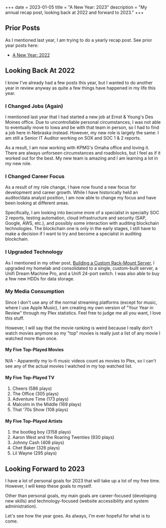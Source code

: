 +++
date = 2023-01-05
title = "A New Year: 2023"
description = "My annual recap post, looking back at 2022 and forward to 2023."
+++

## Prior Posts

As I mentioned last year, I am trying to do a yearly recap post. See prior year 
posts here:

- [A New Year: 2022](/blog/2022/)

## Looking Back At 2022

I know I've already had a few posts this year, but I wanted to do another year 
in review anyway as quite a few things have happened in my life this year.

### I Changed Jobs (Again)

I mentioned last year that I had started a new job at Ernst & Young's Des 
Moines office. Due to uncontrollable personal circumstances, I was not able to 
eventually move to Iowa and be with that team in person, so I had to find a job 
here in Nebraska instead. However, my new role is largely the same: I am still a 
Senior IT Auditor working on SOX and SOC 1 & 2 reports.

As a result, I am now working with KPMG's Omaha office and loving it. There are 
always unforseen circumstances and roadblocks, but I feel as if it worked out 
for the best. My new team is amazing and I am learning a lot in my new role.

### I Changed Career Focus

As a result of my role change, I have now found a new focus for development and 
career growth. While I have historically held an auditor/data analyst position, 
I am now able to change my focus and have been looking at different areas.

Specifically, I am looking into become more of a specialist in specialty SOC 2 
reports, testing automation, cloud infrastructure and security (SAP, Google, 
AWS, etc.), and possibly some interaction with auditing blockchain technologies. 
The blockchain one is only in the early stages, I still have to make a 
decision if I want to try and become a specialist in auditing blockchain.

### I Upgraded Technology

As I mentioned in my other post, [Building a Custom Rack-Mount 
Server](/blog/server-built/), I upgraded my homelab and consolidated to a 
single, custom-built server, a Unifi Dream Machine Pro, and a Unifi 24-port 
switch. I was also able to buy a few new HDDs for data storage.

### My Media Consumption

Since I don't use any of the normal streaming platforms (except for music, where 
I use Apple Music), I am creating my own version of "Your Year in Review" 
through my Plex statistics. Feel free to judge me all you want, I love this 
stuff.

However, I will say that the movie ranking is weird because I really don't watch 
movies anymore so my "top" movies is really just a list of any movie I watched 
more than once.

#### My Five Top-Played Movies

N/A - Apparently my lo-fi music videos count as movies to Plex, so I can't see 
any of the actual movies I watched in my top watched list.

#### My Five Top-Played TV

1. Cheers (586 plays)
2. The Office (305 plays)
3. Adventure Time (173 plays)
4. Malcolm in the Middle (169 plays)
5. That '70s Show (108 plays)

#### My Five Top-Played Artists

1. the bootleg boy (3158 plays)
2. Aaron West and the Roaring Twenties (930 plays)
3. Johnny Cash (408 plays)
4. Chet Baker (326 plays)
5. Lil Wayne (295 plays)

## Looking Forward to 2023

I have a lot of personal goals for 2023 that will take up a lot of my free 
time. However, I will keep these goals to myself.

Other than personal goals, my main goals are career-focused (developing new 
skills) and technology-focused (website accessibility and system 
administration).

Let's see how the year goes. As always, I'm ever hopeful for what is to come.
